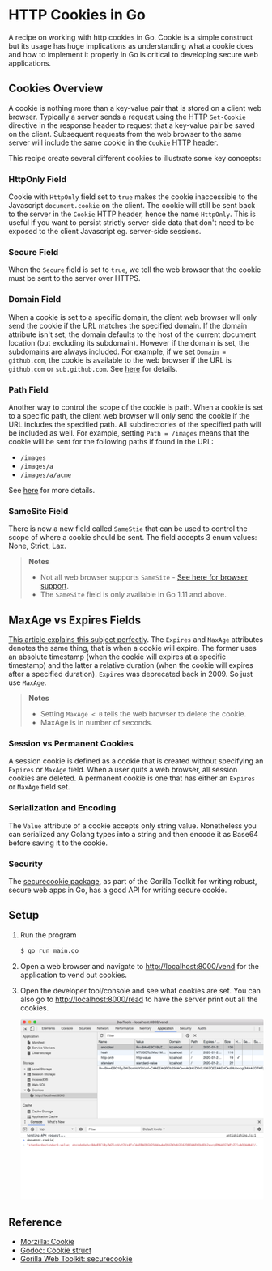 # HTTP Cookies in Go

A recipe on working with http cookies in Go. Cookie is a simple construct but its usage has huge implications as understanding what a cookie does and how to implement it properly in Go is critical to developing secure web applications.

## Cookies Overview

A cookie is nothing more than a key-value pair that is stored on a client web browser. Typically a server sends a request using the HTTP `Set-Cookie` directive in the response header to request that a key-value pair be saved on the client. Subsequent requests from the web browser to the same server will include the same cookie in the `Cookie` HTTP header. 

This recipe create several different cookies to illustrate some key concepts:

### HttpOnly Field
 
Cookie with `HttpOnly` field set to `true` makes the cookie inaccessible to the Javascript `document.cookie` on the client. The cookie will still be sent back to the server in the `Cookie` HTTP header, hence the name `HttpOnly`. This is useful if you want to persist strictly server-side data that don't need to be exposed to the client Javascript eg. server-side sessions.

### Secure Field

When the `Secure` field is set to `true`, we tell the web browser that the cookie must be sent to the server over HTTPS.

### Domain Field

When a cookie is set to a specific domain, the client web browser will only send the cookie if the URL matches the specified domain. If the domain attribute isn't set, the domain defaults to the host of the current document location (but excluding its subdomain). However if the domain is set, the subdomains are always included. For example, if we set `Domain = github.com`, the cookie is available to the web browser if the URL is `github.com` or `sub.github.com`. See [here](https://developer.mozilla.org/en-US/docs/Web/HTTP/Cookies) for details.

### Path Field

Another way to control the scope of the cookie is path. When a cookie is set to a specific path, the client web browser will only send the cookie if the URL includes the specified path. All subdirectories of the specified path will be included as well. For example, setting `Path = /images` means that the cookie will be sent for the following paths if found in the URL:

* `/images`
* `/images/a`
* `/images/a/acme`

See [here](https://developer.mozilla.org/en-US/docs/Web/HTTP/Cookies) for more details.

### SameSite Field

There is now a new field called `SameStie` that can be used to control the scope of where a cookie should be sent. The field accepts 3 enum values: None, Strict, Lax.

> **Notes**
>
> * Not all web browser supports `SameSite` - [See here for browser support](https://developer.mozilla.org/en-US/docs/Web/HTTP/headers/Set-Cookie#Browser_compatibility).
> * The `SameSite` field is only available in Go 1.11 and above.

## MaxAge vs Expires Fields

[This article explains this subject perfectly](https://mrcoles.com/blog/cookies-max-age-vs-expires/). The `Expires` and `MaxAge` attributes denotes the same thing, that is when a cookie will expire. The former uses an absolute timestamp (when the cookie will expires at a specific timestamp) and the latter a relative duration (when the cookie will expires after a specified duration). `Expires` was deprecated back in 2009. So just use `MaxAge`. 

> **Notes**
>
> * Setting `MaxAge < 0` tells the web browser to delete the cookie.
> * MaxAge is in number of seconds.

### Session vs Permanent Cookies

A session cookie is defined as a cookie that is created without specifying an `Expires` or `MaxAge` field. When a user quits a web browser, all session cookies are deleted. A permanent cookie is one that has either an `Expires` or `MaxAge` field set.

### Serialization and Encoding

The `Value` attribute of a cookie accepts only string value. Nonetheless you can serialized any Golang types into a string and then encode it as Base64 before saving it to the cookie.

### Security

The [securecookie package](https://github.com/gorilla/securecookie), as part of the Gorilla Toolkit for writing robust, secure web apps in Go, has a good API for writing secure cookie.

## Setup

1. Run the program

   ```bash
   $ go run main.go
   ```
   
1. Open a web browser and navigate to <http://localhost:8000/vend> for the application to vend out cookies.

1. Open the developer tool/console and see what cookies are set. You can also go to <http://localhost:8000/read> to have the server print out all the cookies.

   ![Chrome](images/chrome-developer-tool.png)
   
## Reference

* [Morzilla: Cookie](https://developer.mozilla.org/en-US/docs/Web/HTTP/Cookies)
* [Godoc: Cookie struct](https://golang.org/pkg/net/http/#Cookie)
* [Gorilla Web Toolkit: securecookie](https://www.gorillatoolkit.org/pkg/securecookie)
